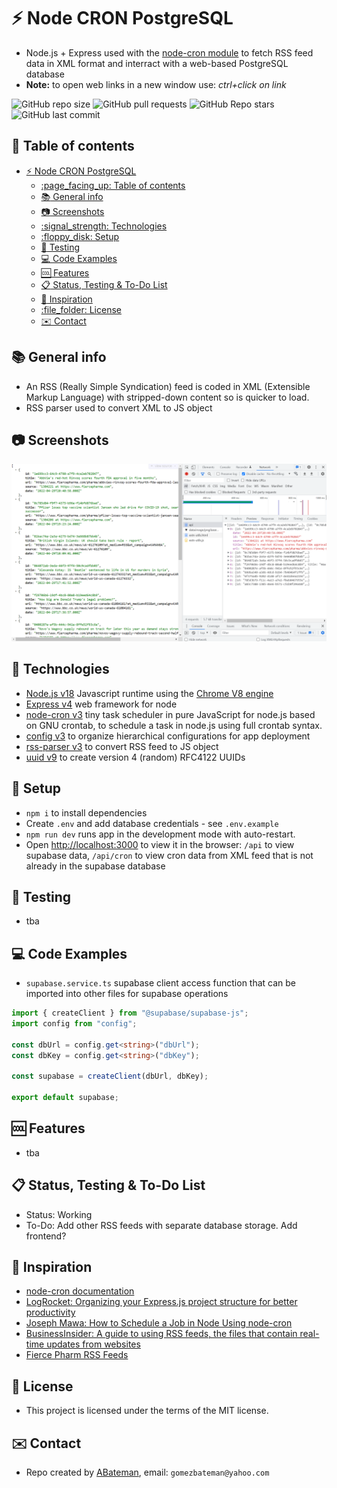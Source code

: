 # :zap: Node CRON PostgreSQL

* Node.js + Express used with the [node-cron module](https://www.npmjs.com/package/node-cron) to fetch RSS feed data in XML format and interract with a web-based PostgreSQL database
* **Note:** to open web links in a new window use: _ctrl+click on link_

![GitHub repo size](https://img.shields.io/github/repo-size/AndrewJBateman/node-cron-postgresql?style=plastic)
![GitHub pull requests](https://img.shields.io/github/issues-pr/AndrewJBateman/node-cron-postgresql?style=plastic)
![GitHub Repo stars](https://img.shields.io/github/stars/AndrewJBateman/node-cron-postgresql?style=plastic)
![GitHub last commit](https://img.shields.io/github/last-commit/AndrewJBateman/node-cron-postgresql?style=plastic)

## :page_facing_up: Table of contents

* [:zap: Node CRON PostgreSQL](#zap-node-cron-postgresql)
  * [:page\_facing\_up: Table of contents](#page_facing_up-table-of-contents)
  * [:books: General info](#books-general-info)
  * [:camera: Screenshots](#camera-screenshots)
  * [:signal\_strength: Technologies](#signal_strength-technologies)
  * [:floppy\_disk: Setup](#floppy_disk-setup)
  * [:wrench: Testing](#wrench-testing)
  * [:computer: Code Examples](#computer-code-examples)
  * [:cool: Features](#cool-features)
  * [:clipboard: Status, Testing \& To-Do List](#clipboard-status-testing--to-do-list)
  * [:clap: Inspiration](#clap-inspiration)
  * [:file\_folder: License](#file_folder-license)
  * [:envelope: Contact](#envelope-contact)

## :books: General info

* An RSS (Really Simple Syndication) feed is coded in XML (Extensible Markup Language) with stripped-down content so is quicker to load.
* RSS parser used to convert XML to JS object

## :camera: Screenshots

![Image](./imgs/api.png)

## :signal_strength: Technologies

* [Node.js v18](https://nodejs.org/) Javascript runtime using the [Chrome V8 engine](https://v8.dev/)
* [Express v4](https://www.npmjs.com/package/express) web framework for node
* [node-cron v3](https://www.npmjs.com/package/node-cron) tiny task scheduler in pure JavaScript for node.js based on GNU crontab, to schedule a task in node.js using full crontab syntax.
* [config v3](https://www.npmjs.com/package/config) to organize hierarchical configurations for app deployment
* [rss-parser v3](https://www.npmjs.com/package/rss-parser) to convert RSS feed to JS object
* [uuid v9](https://www.npmjs.com/package/uuid) to create version 4 (random) RFC4122 UUIDs

## :floppy_disk: Setup

* `npm i` to install dependencies
* Create `.env` and add database credentials - see `.env.example`
* `npm run dev` runs app in the development mode with auto-restart.
* Open [http://localhost:3000](http://localhost:3000) to view it in the browser: `/api` to view supabase data, `/api/cron` to view cron data from XML feed that is not already in the supabase database

## :wrench: Testing

* tba

## :computer: Code Examples

* `supabase.service.ts` supabase client access function that can be imported into other files for supabase operations

```typescript
import { createClient } from "@supabase/supabase-js";
import config from "config";

const dbUrl = config.get<string>("dbUrl");
const dbKey = config.get<string>("dbKey");

const supabase = createClient(dbUrl, dbKey);

export default supabase;
```

## :cool: Features

* tba

## :clipboard: Status, Testing & To-Do List

* Status: Working
* To-Do: Add other RSS feeds with separate database storage. Add frontend?

## :clap: Inspiration

* [node-cron documentation](https://nodecron.com/docs/)
* [LogRocket: Organizing your Express.js project structure for better productivity](https://blog.logrocket.com/organizing-express-js-project-structure-better-productivity/)
* [Joseph Mawa: How to Schedule a Job in Node Using node-cron](https://www.freecodecamp.org/news/schedule-a-job-in-node-with-nodecron/)
* [BusinessInsider: A guide to using RSS feeds, the files that contain real-time updates from websites](https://www.businessinsider.com/what-is-rss-feed)
* [Fierce Pharm RSS Feeds](https://www.fiercepharma.com/fiercepharmacom/rss-feeds)

## :file_folder: License

* This project is licensed under the terms of the MIT license.

## :envelope: Contact

* Repo created by [ABateman](https://github.com/AndrewJBateman), email: `gomezbateman@yahoo.com`
